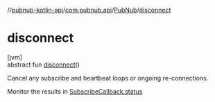 //[pubnub-kotlin-api](../../../index.md)/[com.pubnub.api](../index.md)/[PubNub](index.md)/[disconnect](disconnect.md)

# disconnect

[jvm]\
abstract fun [disconnect](disconnect.md)()

Cancel any subscribe and heartbeat loops or ongoing re-connections.

Monitor the results in [SubscribeCallback.status](../../../../../pubnub-kotlin/pubnub-kotlin-api/com.pubnub.api.callbacks/-subscribe-callback/status.md)
